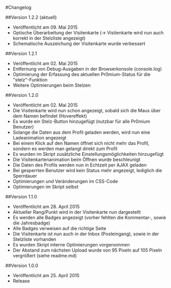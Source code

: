 #Changelog

##Version 1.2.2 (aktuell)
* Veröffentlicht am 09. Mai 2015
* Optische Überarbeitung der Visitenkarte (-> Visitenkarte wird nun auch korrekt in der Stelzliste angezeigt)
* Schematische Auszeichung der Visitenkarte wurde verbessert

##Version 1.2.1
* Veröffentlicht am 02. Mai 2015
* Entfernung von Debug-Ausgaben in der Browserkonsole (console.log)
* Optimierung der Erfassung des aktuellen Pr0mium-Status für die "stelz"-Funktion
* Weitere Optimierungen beim Stelzen

##Version 1.2.0
* Veröffentlicht am 02. Mai 2015
* Die Visitenkarte wird nun schon angezeigt, sobald sich die Maus über dem Namen befindet (Hovereffekt)
* Es wurde ein Stelz-Button hinzugefügt (nutzbar für alle Pr0mium Benutzer)
* Solange die Daten aus dem Profil geladen werden, wird nun eine Ladeanimation angezeigt
* Bei einem Klick auf den Namen öffnet sich nicht mehr das Profil, sondern es werden man gelangt direkt zum Profil
* Es wurden im Skript zusätzliche Einstellungsmöglichkeiten hinzugefügt
* Die Visitenkartenanimation beim Öffnen wurde beschleunigt
* Die Daten des Profils werden nun in Echtzeit per AJAX geladen
* Bei gesperrten Benutzer wird kein Status mehr angezeigt, lediglich die Sperrdauer
* Optimierungen und Veränderungen im CSS-Code
* Optimierungen im Skript selbst

##Version 1.1.0
* Veröffentlicht am 28. April 2015
* Aktueller Rang/Punkt wird in der Visitenkarte nun dargestellt
* Es werden alle Badges angezeigt (vorher fehlten die Kommentar-, sowie die Jahresbadge)
* Alle Badges verweisen auf die richtige Seite
* Die Visitenkarte ist nun auch in der Inbox (Posteingang), sowie in der Stelzliste vorhanden
* Es wurden Skript interne Optimierungen vorgenommen
* Der Abstand zum nächsten Upload wurde von 95 Pixeln auf 105 Pixeln vergrößert (siehe readme.md)


##Version 1.0.0
* Veröffentlicht am 25. April 2015
* Release
